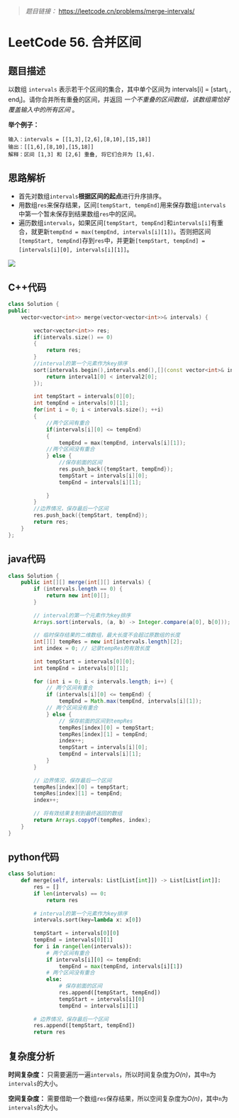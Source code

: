 > *题目链接：* https://leetcode.cn/problems/merge-intervals/

# LeetCode 56. 合并区间

## 题目描述

以数组 `intervals` 表示若干个区间的集合，其中单个区间为 intervals[i] = [start<sub>i</sub> , end<sub>i</sub>]。请你合并所有重叠的区间，并返回 *一个不重叠的区间数组，该数组需恰好覆盖输入中的所有区间* 。

**举个例子：**

```
输入：intervals = [[1,3],[2,6],[8,10],[15,18]]
输出：[[1,6],[8,10],[15,18]]
解释：区间 [1,3] 和 [2,6] 重叠, 将它们合并为 [1,6].
```

## 思路解析

* 首先对数组`intervals`**根据区间的起点**进行升序排序。
* 用数组`res`来保存结果，区间`[tempStart, tempEnd]`用来保存数组`intervals`中第一个暂未保存到结果数组`res`中的区间。
* 遍历数组`intervals`，如果区间`[tempStart, tempEnd]`和`intervals[i]`有重合，就更新`tempEnd = max(tempEnd, intervals[i][1])`。否则把区间`[tempStart, tempEnd]`存到`res`中，并更新`[tempStart, tempEnd] = [intervals[i][0], intervals[i][1]]`。

![](https://gitee.com/ldtech007/picture/raw/master/pic/lc-0056-01.png)

## C++代码

```cpp
class Solution {
public:
    vector<vector<int>> merge(vector<vector<int>>& intervals) {
        
        vector<vector<int>> res;
        if(intervals.size() == 0)
        {
            return res;
        }
        //interval的第一个元素作为key排序
        sort(intervals.begin(),intervals.end(),[](const vector<int>& interval1,const vector<int>& interval2){
            return interval1[0] < interval2[0];
        });
        
        int tempStart = intervals[0][0];
        int tempEnd = intervals[0][1];
        for(int i = 0; i < intervals.size(); ++i)
        {
            //两个区间有重合
            if(intervals[i][0] <= tempEnd)
            {
                tempEnd = max(tempEnd, intervals[i][1]);
            //两个区间没有重合
            } else {
                //保存前面的区间
                res.push_back({tempStart, tempEnd});
                tempStart = intervals[i][0];
                tempEnd = intervals[i][1];
                
            }
        }
        //边界情况，保存最后一个区间
        res.push_back({tempStart, tempEnd});
        return res;
    }
};
```

## java代码

```java
class Solution {
    public int[][] merge(int[][] intervals) {
        if (intervals.length == 0) {
            return new int[0][];
        }
        
        // interval的第一个元素作为key排序
        Arrays.sort(intervals, (a, b) -> Integer.compare(a[0], b[0]));
        
        // 临时保存结果的二维数组，最大长度不会超过原数组的长度
        int[][] tempRes = new int[intervals.length][2];
        int index = 0; // 记录tempRes的有效长度
        
        int tempStart = intervals[0][0];
        int tempEnd = intervals[0][1];
        
        for (int i = 0; i < intervals.length; i++) {
            // 两个区间有重合
            if (intervals[i][0] <= tempEnd) {
                tempEnd = Math.max(tempEnd, intervals[i][1]);
            // 两个区间没有重合
            } else {
                // 保存前面的区间到tempRes
                tempRes[index][0] = tempStart;
                tempRes[index][1] = tempEnd;
                index++;
                tempStart = intervals[i][0];
                tempEnd = intervals[i][1];
            }
        }
        
        // 边界情况，保存最后一个区间
        tempRes[index][0] = tempStart;
        tempRes[index][1] = tempEnd;
        index++;
        
        // 将有效结果复制到最终返回的数组
        return Arrays.copyOf(tempRes, index);
    }
}
```

## python代码

```python
class Solution:
    def merge(self, intervals: List[List[int]]) -> List[List[int]]:
        res = []
        if len(intervals) == 0:
            return res
        
        # interval的第一个元素作为key排序
        intervals.sort(key=lambda x: x[0])
        
        tempStart = intervals[0][0]
        tempEnd = intervals[0][1]
        for i in range(len(intervals)):
            # 两个区间有重合
            if intervals[i][0] <= tempEnd:
                tempEnd = max(tempEnd, intervals[i][1])
            # 两个区间没有重合
            else:
                # 保存前面的区间
                res.append([tempStart, tempEnd])
                tempStart = intervals[i][0]
                tempEnd = intervals[i][1]
        
        # 边界情况，保存最后一个区间
        res.append([tempStart, tempEnd])
        return res
```

## 复杂度分析

**时间复杂度：** 只需要遍历一遍`intervals`，所以时间复杂度为*O(n)*，其中`n`为`intervals`的大小。

**空间复杂度：** 需要借助一个数组`res`保存结果，所以空间复杂度为*O(n)*，其中`n`为`intervals`的大小。
